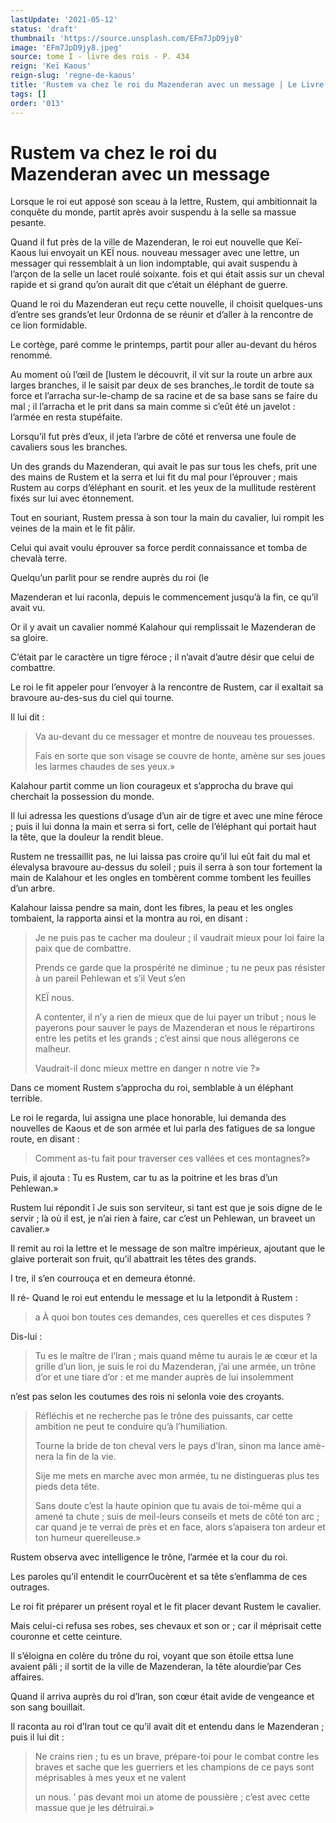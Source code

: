 ```yaml
---
lastUpdate: '2021-05-12'
status: 'draft'
thumbnail: 'https://source.unsplash.com/EFm7JpD9jy8'
image: 'EFm7JpD9jy8.jpeg'
source: tome I - livre des rois - P. 434
reign: 'Keï Kaous'
reign-slug: 'regne-de-kaous'
title: 'Rustem va chez le roi du Mazenderan avec un message | Le Livre des Rois | Shâhnâmeh'
tags: []
order: '013'
---
```


# Rustem va chez le roi du Mazenderan avec un message

Lorsque le roi eut apposé son sceau à la lettre, Rustem, qui ambitionnait la conquête du monde, partit après avoir suspendu à la selle sa massue pesante.

Quand il fut près de la ville de Mazenderan, le roi eut nouvelle que Keï-Kaous lui envoyait un KEÏ nous. nouveau messager avec une lettre, un messager qui ressemblait à un lion indomptable, qui avait suspendu à l’arçon de la selle un lacet roulé soixante. fois et qui était assis sur un cheval rapide et si grand qu’on aurait dit que c’était un éléphant de guerre.

Quand le roi du Mazenderan eut reçu cette nouvelle, il choisit quelques-uns d’entre ses grands’et leur 0rdonna de se réunir et d’aller à la rencontre de ce lion formidable.

Le cortège, paré comme le printemps, partit pour aller au-devant du héros renommé.

Au moment où l’œil de [lustem le découvrit, il vit sur la route un arbre aux larges branches, il le saisit par deux de ses branches,.le tordit de toute sa force et l’arracha sur-le-champ de sa racine et de sa base sans se faire du mal ; il l’arracha et le prit dans sa main comme si c’eût été un javelot : l’armée en resta stupéfaite.

Lorsqu’il fut près d’eux, il jeta l’arbre de côté et renversa une foule de cavaliers sous les branches.

Un des grands du Mazenderan, qui avait le pas sur tous les chefs, prit une des mains de Rustem et la serra et lui fit du mal pour l’éprouver ; mais Rustem au corps d’éléphant en sourit. et les yeux de la mullitude restèrent fixés sur lui avec étonnement.

Tout en souriant, Rustem pressa à son tour la main du cavalier, lui rompit les veines de la main et le fit pâlir.

Celui qui avait voulu éprouver sa force perdit connaissance et tomba de chevalà terre.

Quelqu’un parlit pour se rendre auprès du roi (le

Mazenderan et lui raconla, depuis le commencement jusqu’à la fin, ce qu’il avait vu.

Or il y avait un cavalier nommé Kalahour qui remplissait le Mazenderan de sa gloire.

C’était par le caractère un tigre féroce ; il n’avait d’autre désir que celui de combattre.

Le roi le fit appeler pour l’envoyer à la rencontre de Rustem, car il exaltait sa bravoure au-des-sus du ciel qui tourne.

Il lui dit :

> Va au-devant du ce messager et montre de nouveau tes prouesses.
>
> Fais en sorte que son visage se couvre de honte, amène sur ses joues les larmes chaudes de ses yeux.»

Kalahour partit comme un lion courageux et s’approcha du brave qui cherchait la possession du monde.

Il lui adressa les questions d’usage d’un air de tigre et avec une mine féroce ; puis il lui donna la main et serra si fort, celle de l’éléphant qui portait haut la tête, que la douleur la rendit bleue.

Rustem ne tressaillit pas, ne lui laissa pas croire qu’il lui eût fait du mal et élevalysa bravoure au-dessus du soleil ; puis il serra à son tour fortement la main de Kalahour et les ongles en tombèrent comme tombent les feuilles d’un arbre.

Kalahour laissa pendre sa main, dont les fibres, la peau et les ongles tombaient, la rapporta ainsi et la montra au roi, en disant :

> Je ne puis pas te cacher ma douleur ; il vaudrait mieux pour loi faire la paix que de combattre.
>
> Prends ce garde que la prospérité ne diminue ; tu ne peux pas résister à un pareil Pehlewan et s’il Veut s’en
>
> KEÏ nous.
>
> A contenter, il n’y a rien de mieux que de lui payer un tribut ; nous le payerons pour sauver le pays de Mazenderan et nous le répartirons entre les petits et les grands ; c’est ainsi que nous allégerons ce malheur.
>
> Vaudrait-il donc mieux mettre en danger n notre vie ?»

Dans ce moment Rustem s’approcha du roi, semblable à un éléphant terrible.

Le roi le regarda, lui assigna une place honorable, lui demanda des nouvelles de Kaous et de son armée et lui parla des fatigues de sa longue route, en disant :

> Comment as-tu fait pour traverser ces vallées et ces montagnes?»

Puis, il ajouta : Tu es Rustem, car tu as la poitrine et les bras d’un Pehlewan.»

Rustem lui répondit î Je suis son serviteur, si tant est que je sois digne de le servir ; là où il est, je n’ai rien à faire, car c’est un Pehlewan, un braveet un cavalier.»

Il remit au roi la lettre et le message de son maître impérieux, ajoutant que le glaive porterait son fruit, qu’il abattrait les têtes des grands.

I tre, il s’en courrouça et en demeura étonné.

Il ré-
Quand le roi eut entendu le message et lu la letpondit à Rustem :

> a À quoi bon toutes ces demandes, ces querelles et ces disputes ?

Dis-lui :

> Tu es le maître de l’Iran ; mais quand même tu aurais le
æ cœur et la grille d’un lion, je suis le roi du Mazenderan, j’ai une armée, un trône d’or et une tiare d’or : et me mander auprès de lui insolemment
>
> 
n’est pas selon les coutumes des rois ni selonla voie des croyants.
>
> Réfléchis et ne recherche pas le trône des puissants, car cette ambition ne peut te conduire qu’à l’humiliation.
>
> Tourne la bride de ton cheval vers le pays d’Iran, sinon ma lance amè-nera la fin de la vie.
>
> Sije me mets en marche avec mon armée, tu ne distingueras plus tes pieds deta tête.
>
> Sans doute c’est la haute opinion que tu avais de toi-même qui a amené ta chute ; suis de meil-leurs conseils et mets de côté ton arc ; car quand je te verrai de près et en face, alors s’apaisera ton ardeur et ton humeur querelleuse.»

Rustem observa avec intelligence le trône, l’armée et la cour du roi.

Les paroles qu’il entendit le courrOucèrent et sa tête s’enflamma de ces outrages.

Le roi fit préparer un présent royal et le fit placer devant Rustem le cavalier.

Mais celui-ci refusa ses robes, ses chevaux et son or ; car il méprisait cette couronne et cette ceinture.

Il s’éloigna en colère du trône du roi, voyant que son étoile ettsa lune avaient pâli ; il sortit de la ville de Mazenderan, la tête alourdie’par Ces affaires.

Quand il arriva auprès du roi d’Iran, son cœur était avide de vengeance et son sang bouillait.

Il raconta au roi d’Iran tout ce qu’il avait dit et entendu dans le Mazenderan ; puis il lui dit :

> Ne crains rien ; tu es un brave, prépare-toi pour le combat contre les braves et sache que les guerriers et les champions de ce pays sont méprisables à mes yeux et ne valent
>
> un nous. ’ pas devant moi un atome de poussière ; c’est avec cette massue que je les détruirai.»
